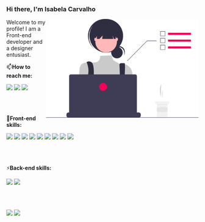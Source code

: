 ### Hi there, I'm Isabela Carvalho

<img src="https://raw.githubusercontent.com/isferrei/isferrei/main/undraw_dev_focus_re_6iwt.svg" min-width="400px" max-width="400px" width="400px" align="right" alt="Computador iuriCode">


Welcome to my profile! I am a Front-end developer and a designer entusiast.
<p align="left">
 📫<b>How to reach me:</b>
</p>
  <a href="https://www.linkedin.com/in/isabeladcarvalho/" alt="Linkedin" target="_blank">
  <img blank='' src="https://img.shields.io/badge/-Linkedin-0e76a8?style=flat-square&logo=Linkedin&logoColor=white&link=LINK-DO-SEU-LINKEDIN" /></a>

  <a href="https://api.whatsapp.com/send?phone=5524999158955" alt="WhatsApp" target="_blank">
  <img src="https://img.shields.io/badge/-WhatsApp-25d366?style=flat-square&labelColor=25d366&logo=whatsapp&logoColor=white&link=API-DO-SEU-WHATSAPP"/></a>
  
  <a href="https://drive.google.com/file/d/11FOGkvi34SbL-pjf9SySHBfLoAd2_ZJv/view" alt="Resume" target="_blank">
  <img src="https://img.shields.io/badge/-My resume-%25d366?style=for-the-badge&logo=ghost"/>
  </a>

<br><br>

<p align="left">🦄<b>Front-end skills:</b></p>
 <div> 
  <img blank='' src="https://img.shields.io/badge/React-2f3e46?style=for-the-badge&logo=react&logoColor=61DAFB" />
  <img blank='' src="https://img.shields.io/badge/Vue.js-2f3e46?style=for-the-badge&logo=vue.js&logoColor=4FC08D" />
  <img blank='' src="https://img.shields.io/badge/JavaScript-2f3e46?style=for-the-badge&logo=javascript&logoColor=gold" />
  <img blank='' src="https://img.shields.io/badge/TypeScript-2f3e46?style=for-the-badge&logo=typescript&logoColor=blue" />
  <img blank='' src="https://img.shields.io/badge/HTML5-2f3e46?style=for-the-badge&logo=html5&logoColor=orange"/>
  <img blank='' src="https://img.shields.io/badge/CSS3-2f3e46?style=for-the-badge&logo=css3&logoColor=green" />
  <img blank='' src="https://img.shields.io/badge/Sass-2f3e46?style=for-the-badge&logo=sass&logoColor=FD406A" />
  <img blank='' src="https://img.shields.io/badge/Bootstrap-2f3e46?style=for-the-badge&logo=bootstrap&logoColor=a65ce6" />
  <img blank='' src="https://img.shields.io/badge/Tailwind_CSS-2f3e46?style=for-the-badge&logo=tailwind-css&logoColor=53cbcf" />
</div>

<br><br>

<p align="left">⚡<b>Back-end skills:</b></p>
<div> 
  <img blank='' src="https://img.shields.io/badge/PHP-2f3e46?style=for-the-badge&logo=php&logoColor=B49cec" />
  <img blank='' src="https://img.shields.io/badge/Node.js-2f3e46?style=for-the-badge&logo=node.js&logoColor=40FD61" />
</div>

<br><br>

 
<div display='flex' flexDirection='row'gap='20px' width='100%'>
<img src="https://github-readme-stats.vercel.app/api/top-langs/?username=iuricode&hide=html&layout=compact=true&theme=dracula"/>
 
<img src="https://github-readme-stats.vercel.app/api?username=isferrei&show_icons=true&title_color=5ce1e6&text_color=fff&icon_color=48cae4&bg_color=2f3e46&cache_seconds=2300"/>
</div>



<!--
**isferrei/isferrei** is a ✨ _special_ ✨ repository because its `README.md` (this file) appears on your GitHub profile.

Here are some ideas to get you started:

- 🔭 I’m currently working on ...
- 🌱 I’m currently learning ...
- 👯 I’m looking to collaborate on ...
- 🤔 I’m looking for help with ...
- 💬 Ask me about ...
- 📫 How to reach me: ...
- 😄 Pronouns: ...
- ⚡ Fun fact: ...
-->
